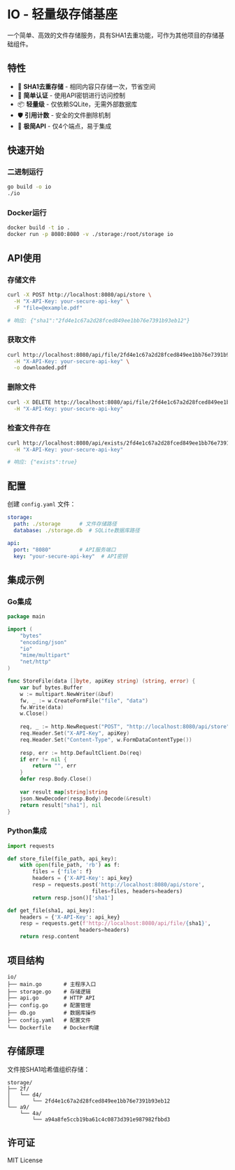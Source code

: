 # IO - 轻量级存储基座

一个简单、高效的文件存储服务，具有SHA1去重功能，可作为其他项目的存储基础组件。

## 特性

- 🚀 **SHA1去重存储** - 相同内容只存储一次，节省空间
- 🔑 **简单认证** - 使用API密钥进行访问控制
- 📦 **轻量级** - 仅依赖SQLite，无需外部数据库
- 🛡️ **引用计数** - 安全的文件删除机制
- 🎯 **极简API** - 仅4个端点，易于集成

## 快速开始

### 二进制运行

```bash
go build -o io
./io
```

### Docker运行

```bash
docker build -t io .
docker run -p 8080:8080 -v ./storage:/root/storage io
```

## API使用

### 存储文件
```bash
curl -X POST http://localhost:8080/api/store \
  -H "X-API-Key: your-secure-api-key" \
  -F "file=@example.pdf"

# 响应: {"sha1":"2fd4e1c67a2d28fced849ee1bb76e7391b93eb12"}
```

### 获取文件
```bash
curl http://localhost:8080/api/file/2fd4e1c67a2d28fced849ee1bb76e7391b93eb12 \
  -H "X-API-Key: your-secure-api-key" \
  -o downloaded.pdf
```

### 删除文件
```bash
curl -X DELETE http://localhost:8080/api/file/2fd4e1c67a2d28fced849ee1bb76e7391b93eb12 \
  -H "X-API-Key: your-secure-api-key"
```

### 检查文件存在
```bash
curl http://localhost:8080/api/exists/2fd4e1c67a2d28fced849ee1bb76e7391b93eb12 \
  -H "X-API-Key: your-secure-api-key"

# 响应: {"exists":true}
```

## 配置

创建 `config.yaml` 文件：

```yaml
storage:
  path: ./storage      # 文件存储路径
  database: ./storage.db  # SQLite数据库路径

api:
  port: "8080"         # API服务端口
  key: "your-secure-api-key"  # API密钥
```

## 集成示例

### Go集成
```go
package main

import (
    "bytes"
    "encoding/json"
    "io"
    "mime/multipart"
    "net/http"
)

func StoreFile(data []byte, apiKey string) (string, error) {
    var buf bytes.Buffer
    w := multipart.NewWriter(&buf)
    fw, _ := w.CreateFormFile("file", "data")
    fw.Write(data)
    w.Close()
    
    req, _ := http.NewRequest("POST", "http://localhost:8080/api/store", &buf)
    req.Header.Set("X-API-Key", apiKey)
    req.Header.Set("Content-Type", w.FormDataContentType())
    
    resp, err := http.DefaultClient.Do(req)
    if err != nil {
        return "", err
    }
    defer resp.Body.Close()
    
    var result map[string]string
    json.NewDecoder(resp.Body).Decode(&result)
    return result["sha1"], nil
}
```

### Python集成
```python
import requests

def store_file(file_path, api_key):
    with open(file_path, 'rb') as f:
        files = {'file': f}
        headers = {'X-API-Key': api_key}
        resp = requests.post('http://localhost:8080/api/store', 
                           files=files, headers=headers)
        return resp.json()['sha1']

def get_file(sha1, api_key):
    headers = {'X-API-Key': api_key}
    resp = requests.get(f'http://localhost:8080/api/file/{sha1}', 
                       headers=headers)
    return resp.content
```

## 项目结构

```
io/
├── main.go       # 主程序入口
├── storage.go    # 存储逻辑
├── api.go        # HTTP API
├── config.go     # 配置管理
├── db.go         # 数据库操作
├── config.yaml   # 配置文件
└── Dockerfile    # Docker构建
```

## 存储原理

文件按SHA1哈希值组织存储：
```
storage/
├── 2f/
│   └── d4/
│       └── 2fd4e1c67a2d28fced849ee1bb76e7391b93eb12
└── a9/
    └── 4a/
        └── a94a8fe5ccb19ba61c4c0873d391e987982fbbd3
```

## 许可证

MIT License